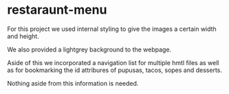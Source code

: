 # restaraunt-menu

For this project we used internal styling to give the images a certain width and height.

We also provided a lightgrey background to the webpage.

Aside of this we incorporated a navigation list for multiple hmtl files as well as
for bookmarking the id attribures of pupusas, tacos, sopes and desserts.

Nothing aside from this information is needed. 
